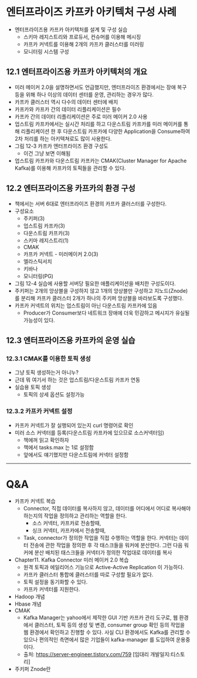 # 엔터프라이즈 카프카 아키텍처 구성 사례
- 엔터프라이즈용 카프카 아키텍처를 설계 및 구성 실습
    - 스키마 레지스트리와 프로듀서, 컨슈머를 이용해 메시징
    - 카프카 커넥트를 이용해 2개의 카프카 클러스터를 미러링
    - 모니터링 시스템 구성

## 12.1 엔터프라이즈용 카프카 아키텍처의 개요
- 미러 메이커 2.0을 설명하면서도 언급했지만, 엔터프라이즈 환경에서는 장애 복구 등을 위해 하나 이상의 데이터 센터를 운영, 관리하는 경우가 많다.
- 카프카 클러스터 역시 다수의 데이터 센터에 배치
- 카프카와 카프카 간의 데이터 리플리케이션은 필수
- 카프카 간의 데이터 리플리케이션은 주로 미러 메이커 2.0 사용
- 업스트림 카프카에서는 실시간 처리를 하고 다운스트림 카프카를 미러 메이커를 통해 리플리케이션 한 후 다운스트림 카프카에 다양한 Application을 Consume하여 2차 처리를 하는 아키텍쳐로도 많이 사용한다.
- 그림 12-3 카프카 엔터프라이즈 환경 구성도
    - 이건 그냥 보면 이해됨
- 업스트림 카프카와 다운스트림 카프카는 CMAK(Cluster Manager for Apache Kafka)를 이용해 카프카의 토픽들을 관리할 수 있다.

## 12.2 엔터프라이즈용 카프카의 환경 구성
- 책에서는 서버 6대로 엔터프라이즈 환경의 카프카 클러스터를 구성한다.
- 구성요소
    - 주키퍼(3)
    - 업스트림 카프카(3)
    - 다운스트림 카프카(3)
    - 스키마 레지스트리(1)
    - CMAK
    - 카프카 커넥트 - 미러메이커 2.0(3)
    - 엘라스틱서치
    - 키바나
    - 모니터링(PG)
- 그림 12-4 실습에 사용할 서버당 필요한 애플리케이션을 배치한 구성도이다.
- 주키퍼는 2개의 앙상블을 구성하지 않고 1개의 앙상블만 구성하고 지노드(Znode)를 분리해 카프카 클러스터 2개가 하나의 주키퍼 앙상블을 바라보도록 구성했다.
- 카프카 커넥트의 위치는 업스트림이 아닌 다운스트림 카프카에 있음
    - Producer가 Consumer보다 네트워크 장애에 더욱 민감하고 메시지가 유실될 가능성이 있다.


## 12.3 엔터프라이즈용 카프카의 운영 실습
### 12.3.1 CMAK를 이용한 토픽 생성
- 그냥 토픽 생성하는거 아니누?
- 근데 뭐 여기서 하는 것은 업스트림/다운스트림 카프카 연동
- 실습용 토픽 생성
    - 토픽의 상세 옵션도 설정가능

### 12.3.2 카프카 커넥트 설정
- 카프카 커넥트가 잘 실행되어 있는지 curl 명령어로 확인
- 미러 소스 커넥터를 등록(다운스트림 카프카에 있으므로 소스커넥터임)
    - 책에꺼 읽고 확인하자
    - 책에서 tasks.max 는 1로 설정함
    - 앞에서도 얘기했지만 다운스트림에 커넥터 설정함

<hr>

# Q&A
- 카프카 커넥트 복습
    - Connector, 직접 데이터를 복사하지 않고, 데이터를 어디에서 어디로 복사해야 하는지의 작업을 정의하고 관리하는 역할을 한다.
        - 소스 커넥터, 카프카로 전송할때,
        - 싱크 커넥터, 카프카에서 전송할때,
    - Task, connector가 정의한 작업을 직접 수행하는 역할을 한다. 커넥터는 데이터 전송에 관한 작업을 정의한 후 각 태스크들을 워커에 분산한다. 그런 다음 워커에 분산 배치된 태스크들을 커넥터가 정의한 작업대로 데이터를 복사
- Chapter11. Kafka Connector 미러 메이커 2.0 복습
    - 원격 토픽과 에일리어스 기능으로 Active-Active Replication 이 가능하다.
    - 카프카 클러스터 통합에 클러스터를 따로 구성할 필요가 없다.
    - 토픽 설정을 동기화할 수 있다.
    - 카프카 커넥터를 지원한다.
- Hadoop 개념
- Hbase 개념
- CMAK
    - Kafka Manager는 yahoo에서 제작한 GUI 기반 카프카 관리 도구로, 웹 환경에서 클러스터, 토픽 등의 생성 및 변경, consumer group 확인 등의 작업을 웹 환경에서 확인하고 진행할 수 있다. 사실 CLI 환경에서도 Kafka를 관리할 수 있으나 편의적인 측면에서 많은 기업들이 kafka-manager 를 도입하여 운용중이다.
    - 출처: https://server-engineer.tistory.com/759 [임대리 개발일지:티스토리]
- 주키퍼 Znode란
